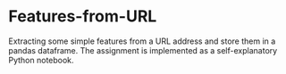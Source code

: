 # Features-from-URL
Extracting some simple features from a URL address and store them in a pandas dataframe.
The assignment is implemented as a self-explanatory Python notebook. 
